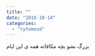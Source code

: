 ```yaml
---
title: ""
date: "2018-10-14"
categories: 
  - "tytomood"
---
```


بزرگ نشو بچه مکافاته همه ی این ایام
